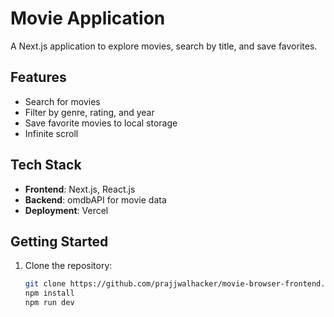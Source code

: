# Movie Application

A Next.js application to explore movies, search by title, and save favorites.

## Features
- Search for movies
- Filter by genre, rating, and year
- Save favorite movies to local storage
- Infinite scroll

## Tech Stack
- **Frontend**: Next.js, React.js
- **Backend**: omdbAPI for movie data
- **Deployment**: Vercel

## Getting Started

1. Clone the repository:
   ```bash
   git clone https://github.com/prajjwalhacker/movie-browser-frontend.git
   npm install
   npm run dev

